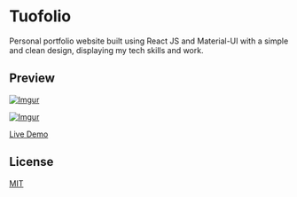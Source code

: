 # Tuofolio

Personal portfolio website built using React JS and Material-UI with a simple and clean design, displaying my tech skills and work.

## Preview

[![Imgur](https://imgur.com/3Bdblqd)](https://cookiext23.github.io/tuofolio/)

[![Imgur](https://imgur.com/jNfaiaa)](https://cookiext23.github.io/tuofolio/)

[Live Demo](https://cookiext23.github.io/tuofolio/)

## License

[MIT](https://choosealicense.com/licenses/mit/)
